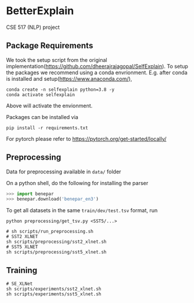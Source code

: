 # BetterExplain
CSE 517 (NLP) project 

## Package Requirements
We took the setup script from the original
implementation(https://github.com/dheerajrajagopal/SelfExplain).  To setup the
packages we recommend using a conda envrionment. E.g. after conda is installed
and setup(https://www.anaconda.com/),
```
conda create -n selfexplain python=3.8 -y
conda activate selfexplain
```
Above will activate the envionment.

Packages can be installed via
```
pip install -r requirements.txt
```

For pytorch please refer to https://pytorch.org/get-started/locally/

## Preprocessing

Data for preprocessing available in `data/` folder

On a python shell, do the following for installing the parser

```python
>>> import benepar
>>> benepar.download('benepar_en3')
```

To get all datasets in the same `train/dev/test.tsv` format, run
```shell
python preprocessing/get_tsv.py <SST5/...>
```

```shell
# sh scripts/run_preprocessing.sh
# SST2 XLNET
sh scripts/preprocessing/sst2_xlnet.sh
# SST5 XLNET
sh scripts/preprocessing/sst5_xlnet.sh
```


## Training

```shell
# SE_XLNet
sh scripts/experiments/sst2_xlnet.sh
sh scripts/experiments/sst5_xlnet.sh
```
